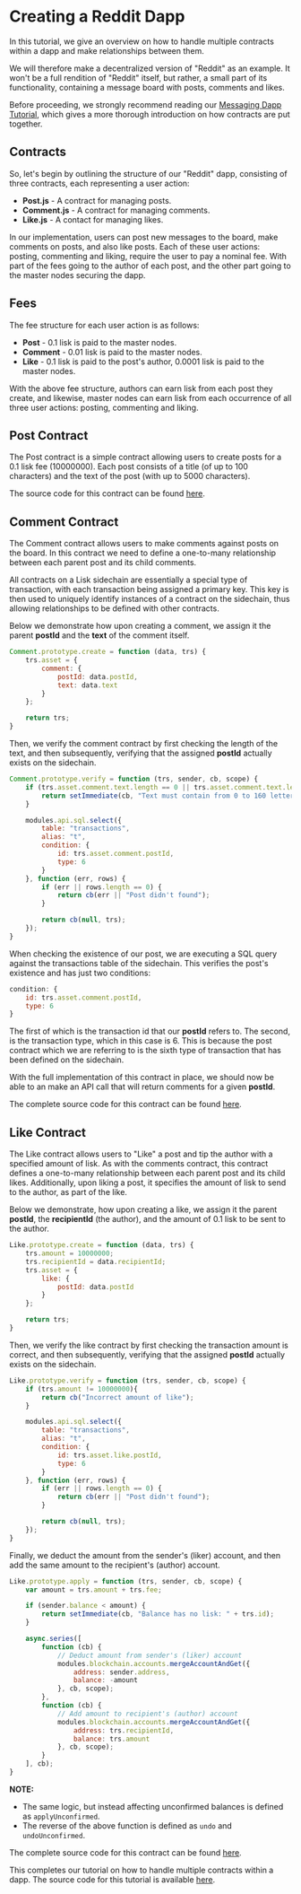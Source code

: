 # Creating a Reddit Dapp

In this tutorial, we give an overview on how to handle multiple contracts within a dapp and make relationships between them.

We will therefore make a decentralized version of "Reddit" as an example. It won't be a full rendition of "Reddit" itself, but rather, a small part of its functionality, containing a message board with posts, comments and likes.

Before proceeding, we strongly recommend reading our [Messaging Dapp Tutorial](/MessagingDapp.md), which gives a more thorough introduction on how contracts are put together.

## Contracts

So, let's begin by outlining the structure of our "Reddit" dapp, consisting of three contracts, each representing a user action:

* **Post.js** - A contract for managing posts.
* **Comment.js** - A contract for managing comments.
* **Like.js** - A contact for managing likes.

In our implementation, users can post new messages to the board, make comments on posts, and also like posts. Each of these user actions: posting, commenting and liking, require the user to pay a nominal fee. With part of the fees going to the author of each post, and the other part going to the master nodes securing the dapp.

## Fees

The fee structure for each user action is as follows:

* **Post** - 0.1 lisk is paid to the master nodes.
* **Comment** - 0.01 lisk is paid to the master nodes.
* **Like** - 0.1 lisk is paid to the post's author, 0.0001 lisk is paid to the master nodes.

With the above fee structure, authors can earn lisk from each post they create, and likewise, master nodes can earn lisk from each occurrence of all three user actions: posting, commenting and liking.

## Post Contract

The Post contract is a simple contract allowing users to create posts for a 0.1 lisk fee (10000000). Each post consists of a title (of up to 100 characters) and the text of the post (with up to 5000 characters).

The source code for this contract can be found [here](https://github.com/LiskHQ/lisk-reddit-dapp/blob/master/modules/contracts/Post.js).

## Comment Contract

The Comment contract allows users to make comments against posts on the board. In this contract we need to define a one-to-many relationship between each parent post and its child comments.

All contracts on a Lisk sidechain are essentially a special type of transaction, with each transaction being assigned a primary key. This key is then used to uniquely identify instances of a contract on the sidechain, thus allowing relationships to be defined with other contracts.

Below we demonstrate how upon creating a comment, we assign it the parent **postId** and the **text** of the comment itself.

```js
Comment.prototype.create = function (data, trs) {
	trs.asset = {
		comment: {
			postId: data.postId,
			text: data.text
		}
	};

	return trs;
}
```

Then, we verify the comment contract by first checking the length of the text, and then subsequently, verifying that the assigned **postId** actually exists on the sidechain.

```js
Comment.prototype.verify = function (trs, sender, cb, scope) {
	if (trs.asset.comment.text.length == 0 || trs.asset.comment.text.length > 160) {
		return setImmediate(cb, "Text must contain from 0 to 160 letters, now there is " + trs.asset.comment.text.length + " letters");
	}

	modules.api.sql.select({
		table: "transactions",
		alias: "t",
		condition: {
			id: trs.asset.comment.postId,
			type: 6
		}
	}, function (err, rows) {
		if (err || rows.length == 0) {
			return cb(err || "Post didn't found");
		}

		return cb(null, trs);
	});
}
```

When checking the existence of our post, we are executing a SQL query against the transactions table of the sidechain. This verifies the post's existence and has just two conditions:

```js
condition: {
	id: trs.asset.comment.postId,
	type: 6
}
```

The first of which is the transaction id that our **postId** refers to. The second, is the transaction type, which in this case is 6. This is because the post contract which we are referring to is the sixth type of transaction that has been defined on the sidechain.

With the full implementation of this contract in place, we should now be able to an make an API call that will return comments for a given **postId**.

The complete source code for this contract can be found [here](https://github.com/LiskHQ/lisk-reddit-dapp/blob/master/modules/contracts/Comment.js).

## Like Contract

The Like contract allows users to "Like" a post and tip the author with a specified amount of lisk. As with the comments contract, this contract defines a one-to-many relationship between each parent post and its child likes. Additionally, upon liking a post, it specifies the amount of lisk to send to the author, as part of the like.

Below we demonstrate, how upon creating a like, we assign it the parent **postId**, the **recipientId** (the author), and the amount of 0.1 lisk to be sent to the author.

```js
Like.prototype.create = function (data, trs) {
	trs.amount = 10000000;
	trs.recipientId = data.recipientId;
	trs.asset = {
		like: {
			postId: data.postId
		}
	};

	return trs;
}
```

Then, we verify the like contract by first checking the transaction amount is correct, and then subsequently, verifying that the assigned **postId** actually exists on the sidechain.

```js
Like.prototype.verify = function (trs, sender, cb, scope) {
	if (trs.amount != 10000000){
		return cb("Incorrect amount of like");
	}

	modules.api.sql.select({
		table: "transactions",
		alias: "t",
		condition: {
			id: trs.asset.like.postId,
			type: 6
		}
	}, function (err, rows) {
		if (err || rows.length == 0) {
			return cb(err || "Post didn't found");
		}

		return cb(null, trs);
	});
}
```

Finally, we deduct the amount from the sender's (liker) account, and then add the same amount to the recipient's (author) account.

```js
Like.prototype.apply = function (trs, sender, cb, scope) {
	var amount = trs.amount + trs.fee;

	if (sender.balance < amount) {
		return setImmediate(cb, "Balance has no lisk: " + trs.id);
	}

	async.series([
		function (cb) {
			// Deduct amount from sender's (liker) account
			modules.blockchain.accounts.mergeAccountAndGet({
				address: sender.address,
				balance: -amount
			}, cb, scope);
		},
		function (cb) {
			// Add amount to recipient's (author) account
			modules.blockchain.accounts.mergeAccountAndGet({
				address: trs.recipientId,
				balance: trs.amount
			}, cb, scope);
		}
	], cb);
}
```

**NOTE:**

- The same logic, but instead affecting unconfirmed balances is defined as `applyUnconfirmed`.
- The reverse of the above function is defined as `undo` and `undoUnconfirmed`.

The complete source code for this contract can be found [here](https://github.com/LiskHQ/lisk-reddit-dapp/blob/master/modules/contracts/Like.js).

This completes our tutorial on how to handle multiple contracts within a dapp. The source code for this tutorial is available [here](https://github.com/LiskHQ/lisk-reddit-dapp).
